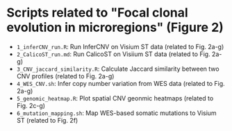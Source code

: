 # Scripts related to "Focal clonal evolution in microregions" (Figure 2)

* `1_inferCNV_run.R`: Run InferCNV on Visium ST data (related to Fig. 2a-g) 
* `2_CalicoST_run.md`: Run CalicoST on Visiium ST data (related to Fig. 2a-g)
* `3_CNV_jaccard_similarity.R`: Calculate Jaccard similarity between two CNV profiles (related to Fig. 2a-g)
* `4_WES_CNV.sh`: Infer copy number variation from WES data (related to Fig. 2a-g)
* `5_genomic_heatmap.R`: Plot spatial CNV geonmic heatmaps (related to Fig. 2c-g)
* `6_mutation_mapping.sh`: Map WES-based somatic mutations to Visium ST (related to Fig. 2f)

